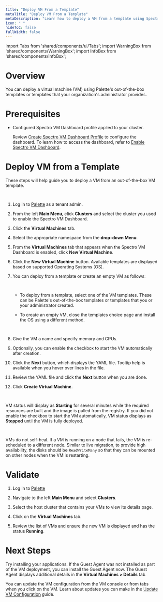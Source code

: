 ```yaml
---
title: "Deploy VM From a Template"
metaTitle: "Deploy VM From a Template"
metaDescription: "Learn how to deploy a VM from a template using Spectro VM Dashboard."
icon: " "
hideToC: false
fullWidth: false
---
```


import Tabs from 'shared/components/ui/Tabs';
import WarningBox from 'shared/components/WarningBox';
import InfoBox from 'shared/components/InfoBox';


# Overview

You can deploy a virtual machine (VM) using Palette's out-of-the-box templates or templates that your organization's administrator provides.

# Prerequisites

- Configured Spectro VM Dashboard profile applied to your cluster. 

    Review [Create Spectro VM Dashboard Profile](/vm-management/vm-packs-profiles/create-vm-dashboard-profile) to configure the dashboard. To learn how to access the dashboard, refer to [Enable Spectro VM Dashboard](/vm-management/vm-packs-profiles/enable-vm-dashboard).

# Deploy VM from a Template

These steps will help guide you to deploy a VM from an out-of-the-box VM template.

<br />

1. Log in to [Palette](https://console.spectrocloud.com) as a tenant admin.


2. From the left **Main Menu**, click **Clusters** and select the cluster you used to enable the Spectro VM Dashboard.


3. Click the **Virtual Machines** tab.


4. Select the appropriate namespace from the **drop-down Menu**.


5. From the **Virtual Machines** tab that appears when the Spectro VM Dashboard is enabled, click **New Virtual Machine**.


6. Click the **New Virtual Machine** button. Available templates are displayed based on supported Operating Systems (OS).


7. You can deploy from a template or create an empty VM as follows: 

    <br />

    - To deploy from a template, select one of the VM templates. These can be Palette's out-of-the-box templates or templates that you or your administrator created.

    - To create an empty VM, close the templates choice page and install the OS using a different method.

    <br />

8. Give the VM a name and specify memory and CPUs.


9. Optionally, you can enable the checkbox to start the VM automatically after creation.


10. Click the **Next** button, which displays the YAML file. Tooltip help is available when you hover over lines in the file. 


11. Review the YAML file and click the **Next** button when you are done. 


12. Click **Create Virtual Machine**.

    <br />

VM status will display as **Starting** for several minutes while the required resources are built and the image is pulled from the registry. If you did not enable the checkbox to start the VM automatically, VM status displays as **Stopped** until the VM is fully deployed. 

<br />

<WarningBox>

VMs do not self-heal. If a VM is running on a node that fails, the VM is re-scheduled to a different node. Similar to live migration, to provide high availability, the disks should be ``ReadWriteMany`` so that they can be mounted on other nodes when the VM is restarting.

</WarningBox>


# Validate

1. Log in to [Palette](https://console.spectroloud.com)


2. Navigate to the left **Main Menu** and select **Clusters**.


3. Select the host cluster that contains your VMs to view its details page.


4. Click on the **Virtual Machines** tab. 


5. Review the list of VMs and ensure the new VM is displayed and has the status **Running**. 


# Next Steps

Try installing your applications. If the Guest Agent was not installed as part of the VM deployment, you can install the Guest Agent now. The Guest Agent displays additional details in the **Virtual Machines > Details** tab. 

You can update the VM configuration from the VM console or from tabs when you click on the VM. Learn about updates you can make in the [Update VM Configuration](/vm-management/create-manage-vm/standard-vm-operations/update-vm-configuration) guide.

<br />

<br />
